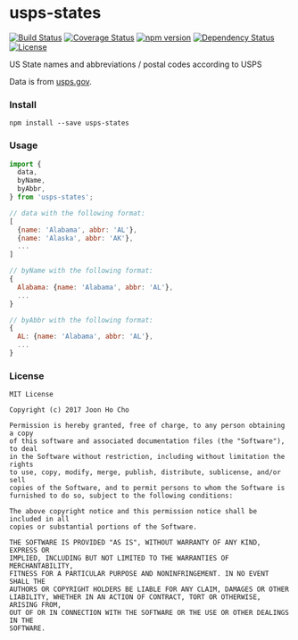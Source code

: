 # usps-states
[![Build Status](https://travis-ci.org/joonhocho/usps-states.svg?branch=master)](https://travis-ci.org/joonhocho/usps-states)
[![Coverage Status](https://coveralls.io/repos/github/joonhocho/usps-states/badge.svg?branch=master)](https://coveralls.io/github/joonhocho/usps-states?branch=master)
[![npm version](https://badge.fury.io/js/usps-states.svg)](https://badge.fury.io/js/usps-states)
[![Dependency Status](https://david-dm.org/joonhocho/usps-states.svg)](https://david-dm.org/joonhocho/usps-states)
[![License](http://img.shields.io/:license-mit-blue.svg)](http://doge.mit-license.org)


US State names and abbreviations / postal codes according to USPS

Data is from [usps.gov](http://pe.usps.gov/text/pub28/28apb.htm).


### Install
```
npm install --save usps-states
```


### Usage
```javascript
import {
  data,
  byName,
  byAbbr,
} from 'usps-states';

// data with the following format:
[
  {name: 'Alabama', abbr: 'AL'},
  {name: 'Alaska', abbr: 'AK'},
  ...
]

// byName with the following format:
{
  Alabama: {name: 'Alabama', abbr: 'AL'},
  ...
}

// byAbbr with the following format:
{
  AL: {name: 'Alabama', abbr: 'AL'},
  ...
}
```


### License
```
MIT License

Copyright (c) 2017 Joon Ho Cho

Permission is hereby granted, free of charge, to any person obtaining a copy
of this software and associated documentation files (the "Software"), to deal
in the Software without restriction, including without limitation the rights
to use, copy, modify, merge, publish, distribute, sublicense, and/or sell
copies of the Software, and to permit persons to whom the Software is
furnished to do so, subject to the following conditions:

The above copyright notice and this permission notice shall be included in all
copies or substantial portions of the Software.

THE SOFTWARE IS PROVIDED "AS IS", WITHOUT WARRANTY OF ANY KIND, EXPRESS OR
IMPLIED, INCLUDING BUT NOT LIMITED TO THE WARRANTIES OF MERCHANTABILITY,
FITNESS FOR A PARTICULAR PURPOSE AND NONINFRINGEMENT. IN NO EVENT SHALL THE
AUTHORS OR COPYRIGHT HOLDERS BE LIABLE FOR ANY CLAIM, DAMAGES OR OTHER
LIABILITY, WHETHER IN AN ACTION OF CONTRACT, TORT OR OTHERWISE, ARISING FROM,
OUT OF OR IN CONNECTION WITH THE SOFTWARE OR THE USE OR OTHER DEALINGS IN THE
SOFTWARE.
```
